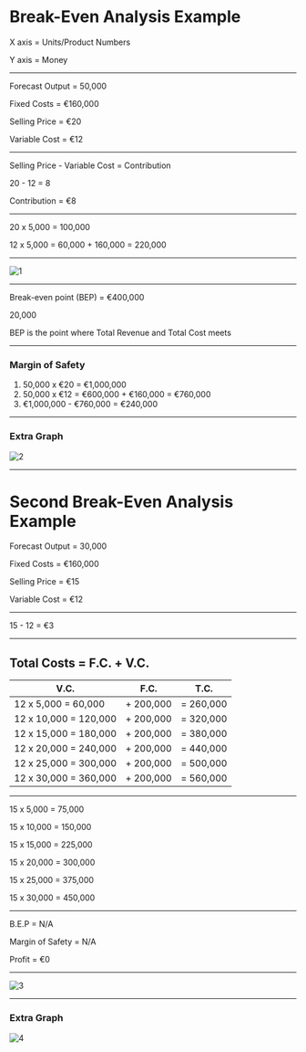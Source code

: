 # Break-Even Analysis Example

X axis = Units/Product Numbers

Y axis = Money

---

Forecast Output = 50,000

Fixed Costs = €160,000

Selling Price = €20

Variable Cost = €12

---

Selling Price - Variable Cost = Contribution

20 - 12 = 8

Contribution = €8

---

20 x 5,000 = 100,000

12 x 5,000 = 60,000 + 160,000 = 220,000

---

![1](images/15/break-even-analysis-example/1.png)

---

Break-even point (BEP) = €400,000

20,000

BEP is the point where Total Revenue and Total Cost meets

---

### Margin of Safety

1. 50,000 x €20 = €1,000,000
2. 50,000 x €12 = €600,000 + €160,000 = €760,000
3. €1,000,000 - €760,000 = €240,000

---

### Extra Graph

![2](images/15/break-even-analysis-example/2.png)

---

# Second Break-Even Analysis Example

Forecast Output = 30,000

Fixed Costs = €160,000

Selling Price = €15

Variable Cost = €12

---

15 - 12 = €3

---

## Total Costs = F.C. + V.C.

| V.C.                  | F.C.       | T.C.      |
|-----------------------|------------|-----------|
| 12 x 5,000 = 60,000   | \+ 200,000 | = 260,000 |
| 12 x 10,000 = 120,000 | \+ 200,000 | = 320,000 |
| 12 x 15,000 = 180,000 | \+ 200,000 | = 380,000 |
| 12 x 20,000 = 240,000 | \+ 200,000 | = 440,000 |
| 12 x 25,000 = 300,000 | \+ 200,000 | = 500,000 |
| 12 x 30,000 = 360,000 | \+ 200,000 | = 560,000 |

---

15 x 5,000 = 75,000

15 x 10,000 = 150,000

15 x 15,000 = 225,000

15 x 20,000 = 300,000

15 x 25,000 = 375,000

15 x 30,000 = 450,000

---

B.E.P = N/A 

Margin of Safety = N/A

Profit = €0

---

![3](images/15/break-even-analysis-example/3.png)

---

### Extra Graph

![4](images/15/break-even-analysis-example/4.png)